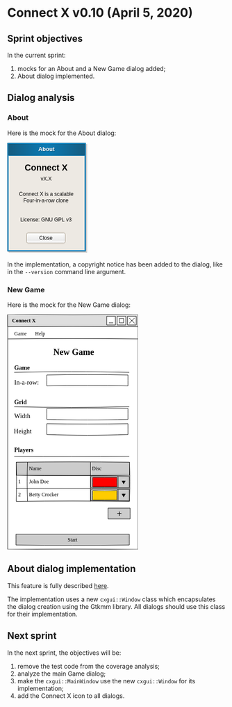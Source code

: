 # Connect X v0.10 (April 5, 2020)

## Sprint objectives

In the current sprint:

1. mocks for an About and a New Game dialog added;
2. About dialog implemented. 


## Dialog analysis 

### About

Here is the mock for the About dialog:

![About dialog mock](./about.png)

In the implementation, a copyright notice has been added to the dialog, like in the `--version` command line argument.


### New Game

Here is the mock for the New Game dialog:

![New Game dialog mock](./newGame.png)


## About dialog implementation

This feature is fully described [here](../user/user.md).

The implementation uses a new `cxgui::Window` class which encapsulates the dialog creation using the Gtkmm library. All dialogs should use this class for their implementation.


## Next sprint

In the next sprint, the objectives will be:

1. remove the test code from the coverage analysis; 
2. analyze the main Game dialog; 
3. make the `cxgui::MainWindow` use the new `cxgui::Window` for its implementation;
4. add the Connect X icon to all dialogs.
